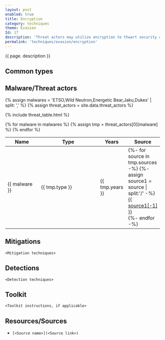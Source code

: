 ```yaml
---
layout: post
enabled: true
title: Encryption
category: techniques
theme: Evasion
Id: 17
description: 'Threat actors may utilize encryption to thwart security controls from reading/interpreting the data in transit.'
permalink: 'techniques/evasion/encryption'
---
```

{{ page. description }}



## Common types

## Malware/Threat actors

{% assign malwares = 'ETSO,Wild Neutron,Energetic Bear,Jaku,Dukes' | split: ',' %}
{% assign threat_actors = site.data.threat_actors %}

{% include threat_table.html %}
<table>
    <colgroup>
        <col width="30%" />
        <col width="70%" />
    </colgroup>
    <thead>
        <tr class="header">
            <th>Name</th>
            <th>Type</th>
            <th>Years</th>
            <th>Source</th>
        </tr>
    </thead>
    <tbody>
        {% for malware in malwares %}
        <tr>
        {% assign tmp = threat_actors[0][malware] %}
            <td markdown="span">{{ malware }}</td>
            <td markdown="span">{{ tmp.type }}</td>
            <td markdown="span">{{ tmp.years }}</td>
            <td markdown="span">
                {%- for source in tmp.sources -%}
                    {%- assign source1 = source | split:'/' -%}
                    <a href="{{ source }}">{{ source1[-1] }}</a><br>
                {%- endfor -%}
            </td>
        </tr>
        {% endfor %}
    </tbody>
</table>
</div>

## Mitigations

`<Mitigation techniques>`

## Detections

`<Detection techniques>`

## Toolkit

`<Toolkit instructions, if applicable>`

## Resources/Sources

* `[<Source name>](<Source link>)`